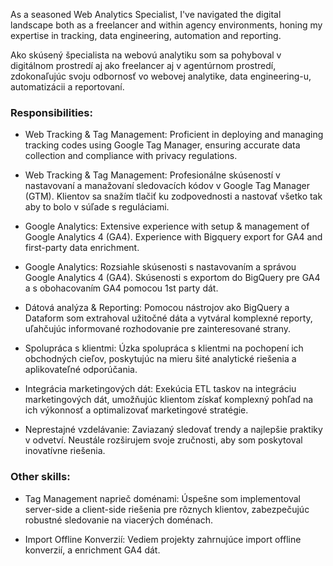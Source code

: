 <script lang="ts">
    import RoleDetails from '$lib/components/RoleDetails.svelte'
</script>

<span class="divider mb-6 print:mb-0" />

<RoleDetails 
    lang="sk"
    position="Web analyst"
    company="Databy & Freelance"
    startDate="2022-02-01"
    endDate=""
/>
<section class="all-prose mb-4">

As a seasoned Web Analytics Specialist, I've navigated the digital landscape both as a freelancer and within agency environments, honing my expertise in tracking, data engineering, automation and reporting.

Ako skúsený špecialista na webovú analytiku som sa pohyboval v digitálnom prostredí aj ako freelancer aj v agentúrnom prostredí, zdokonaľujúc svoju odbornosť vo webovej analytike, data engineering-u, automatizácii a reportovaní.

### Responsibilities:

- Web Tracking & Tag Management: Proficient in deploying and managing tracking codes using Google Tag Manager, ensuring accurate data collection and compliance with privacy regulations.

- Web Tracking & Tag Management: Profesionálne skúseností v nastavovaní a manažovaní sledovacích kódov v Google Tag Manager (GTM). Klientov sa snažím tlačiť ku zodpovednosti a nastovať všetko tak aby to bolo v súľade s reguláciami.

- Google Analytics: Extensive experience with setup & management of Google Analytics 4 (GA4). Experience with Bigquery export for GA4 and first-party data enrichment. 

- Google Analytics: Rozsiahle skúsenosti s nastavovaním a správou Google Analytics 4 (GA4). Skúsenosti s exportom do BigQuery pre GA4 a s obohacovaním GA4 pomocou 1st party dát.

- Dátová analýza & Reporting: Pomocou nástrojov ako BigQuery a Dataform som extrahoval užitočné dáta a vytváral komplexné reporty, uľahčujúc informované rozhodovanie pre zainteresované strany.

- Spolupráca s klientmi: Úzka spolupráca s klientmi na pochopení ich obchodných cieľov, poskytujúc na mieru šité analytické riešenia a aplikovateľné odporúčania.

- Integrácia marketingových dát: Exekúcia ETL taskov na integráciu marketingových dát, umožňujúc klientom získať komplexný pohľad na ich výkonnosť a optimalizovať marketingové stratégie.

- Neprestajné vzdelávanie: Zaviazaný sledovať trendy a najlepšie praktiky v odvetví. Neustále rozširujem svoje zručnosti, aby som poskytoval inovatívne riešenia.

### Other skills:

- Tag Management naprieč doménami: Úspešne som implementoval server-side a client-side riešenia pre rôznych klientov, zabezpečujúc robustné sledovanie na viacerých doménach.

- Import Offline Konverzií: Vediem projekty zahrnujúce import offline konverzií, a enrichment GA4 dát.

</section>

<span class="divider before:bg-primary after:bg-primary mb-6 print:mb-0" />